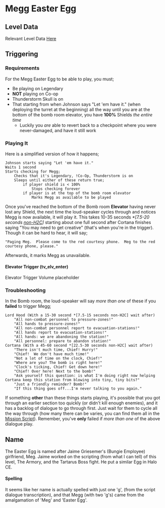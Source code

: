 # Megg Easter Egg
## Level Data
Relevant Level Data [Here](MeggData.md)
## Triggering
### Requirements
For the Megg Easter Egg to be able to play, you must;
 * Be playing on Legendary
 * **NOT** playing on Co-op
 * Thunderstorm Skull is on
 * That starting from when Johnson says "Let 'em have it." (when deploying the turret at the beginning) all the way until you are at the bottom of the bomb room elevator, you have **100%** Shields _the entire time_
   * Luckily you _are_ able to revert back to a checkpoint where you were never-damaged, and have it still work

### Playing It
Here is a simplified version of how it happens;
```
Johnson starts saying "Let 'em have it."
Waits 1 second
Starts checking for Megg;
	Checks that it's Legendary, !Co-Op, Thunderstorm is on
	Sleeps until either of these return true;
		if player shield is < 100%
			Stops checking forever
		if player is at the top of the bomb room elevator
			Marks Megg as available to be played
```		
Once you've reached the bottom of the Bomb room **Elevator** having never lost any Shield, the  next time the loud-speaker cycles through and notices Megg is now available, it will play it. This takes 10-35 seconds _*[7.5-20 seconds [non-H2C](../../Bugs/ScriptIterationTiming.md)]_ starting about one full second after Cortana finishes saying "You may need to get creative" (that's when you're in the trigger). Though it can be hard to hear, it will say;
    
`"Paging Meg.  Please come to the red courtesy phone.  Meg to the red courtesy phone, please."`

Afterwards, it marks Megg as unavailable.

#### Elevator Trigger (tv_elv_enter)
Elevator Trigger Volume placeholder

### Troubleshooting

In the Bomb room, the loud-speaker will say _more than one_ of these if you **failed** to trigger Megg;
```
Lord Hood (With a 15-30 second *[7.5-15 seconds non-H2C] wait after)
	"All non-combat personnel to pressure-zones!"
    "All hands to pressure-zones!"
    "All non-combat personnel report to evacuation-stations!"
    "All hands report to evacuation-stations!"
    "All hands: we are abandoning the station!"
    "All personnel: prepare to abandon station!"
Cortana (With a 45-60 second *[22.5-30 seconds non-H2C] wait after)
	"There isn't much time, Chief! Hurry!"
    "Chief!  We don't have much time!"
	"Not a lot of time on the clock, Chief!"
	"Where are you? The bomb is right here!"
	"Clock's ticking, Chief! Get down here!"
	"Chief! Over here! Next to the bomb!"
    "Ask yourself this question: is what I'm doing right now helping Cortana keep this station from blowing into tiny, tiny bits?"
    "Just a friendly reminder? Bomb!"
    "If this thing goes off...I'm never talking to you again."
```

If something **other** than these things starts playing, it's possible that you got through an earlier section too quickly (or didn't kill enough enemies), and it has a backlog of dialogue to go through first. Just wait for them to cycle all the way through (how many there can be varies, you can find them all in the [Mission Script](../01b_spacestation_mission.lisp)). Remember, you've **only** failed if _more than one_ of the above dialogue play.
## Name
The Easter Egg is named after Jaime Griesemer's (Bungie Employee) girlfriend, Meg. Jaime worked on the scripting (from what I can tell) of this level, The Armory, and the Tartarus Boss fight. He put a similar Egg in Halo CE. 
#### Spelling
It seems like her name is actually spelled with just one 'g', (from the script dialogue transcription), and that Megg (with two 'g's) came from the amalgamation of 'Meg' and 'Easter Egg'.

